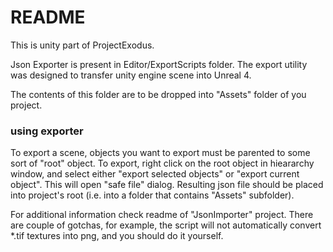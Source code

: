 # README #

This is unity part of ProjectExodus.

Json Exporter is present in Editor/ExportScripts folder.
The export utility was designed to transfer unity engine scene into Unreal 4.

The contents of this folder are to be dropped into "Assets" folder of you project.

### using exporter ###

To export a scene, objects you want to export must be parented to some sort of "root" object.
To export, right click on the root object in hieararchy window, and select either "export selected objects" or 
"export current object". This will open "safe file" dialog. Resulting json file should be placed into project's root 
(i.e. into a folder that contains "Assets" subfolder).

For additional information check readme of "JsonImporter" project. There are couple of gotchas, for example, the script 
will not automatically convert *.tif textures into png, and you should do it yourself.

